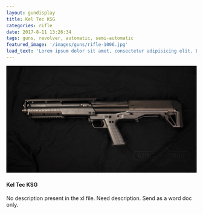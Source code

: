 ```yaml
---
layout: gundisplay
title: Kel Tec KSG
categories: rifle
date: 2017-8-11 13:26:34
tags: guns, revolver, automatic, semi-automatic
featured_image: '/images/guns/rifle-1006.jpg'
lead_text: 'Lorem ipsum dolor sit amet, consectetur adipisicing elit. Expedita maiores quisquam id sunt, a architecto molestias velit, distinctio quidem non, nostrum provident quibusdam enim. Neque ipsam temporibus commodi facere minima.'
---
```


![Kel Tec KSG](/images/guns/rifle-1006.jpg)

#### Kel Tec KSG
No description present in the xl file. Need description. Send as a word doc only.


 

